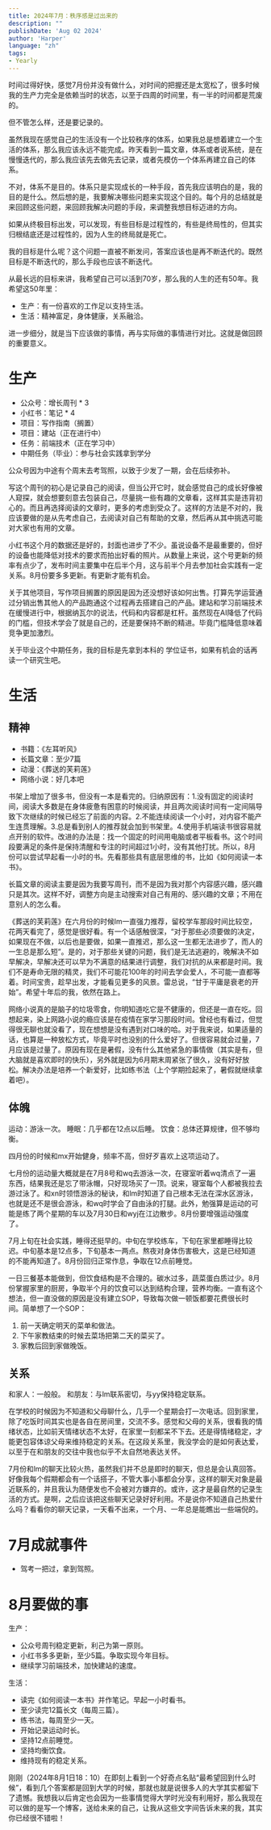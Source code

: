 ```yaml
---
title: 2024年7月：秩序感是过出来的
description: ""
publishDate: 'Aug 02 2024'
author: 'Harper'
language: "zh"
tags: 
- Yearly
---
```


<!--more-->

时间过得好快，感觉7月份并没有做什么，对时间的把握还是太宽松了，很多时候我的生产力完全是依赖当时的状态，以至于四周的时间里，有一半的时间都是荒废的。

但不管怎么样，还是要记录的。

虽然我现在感觉自己的生活没有一个比较秩序的体系，如果我总是想着建立一个生活的体系，那么我应该永远不能完成。昨天看到一篇文章，体系或者说系统，是在慢慢迭代的，那么我应该先去做先去记录，或者先模仿一个体系再建立自己的体系。

不对，体系不是目的。体系只是实现成长的一种手段，首先我应该明白的是，我的目的是什么。然后想的是，我要解决哪些问题来实现这个目的。每个月的总结就是来回顾这些问题，来回顾我解决问题的手段，来调整我想目标迈进的方向。

如果从终极目标出发，可以发现，有些目标是过程性的，有些是终局性的，但其实归根结底还是过程性的，因为人生的终局就是死亡。

我的目标是什么呢？这个问题一直被不断发问，答案应该也是再不断迭代的。既然目标是不断迭代的，那么手段也应该不断迭代。

从最长远的目标来讲，我希望自己可以活到70岁，那么我的人生的还有50年。我希望这50年里：
- 生产：有一份喜欢的工作足以支持生活。
- 生活：精神富足，身体健康，关系融洽。

进一步细分，就是当下应该做的事情，再与实际做的事情进行对比。这就是做回顾的重要意义。

# 生产

- 公众号：增长周刊 * 3
- 小红书：笔记 * 4
- 项目：写作指南（搁置）
- 项目：建站（正在进行中）
- 任务：前端技术（正在学习中）
- 中期任务（毕业）：参与社会实践拿到学分

公众号因为中途有个周末去考驾照，以致于少发了一期，会在后续弥补。

写这个周刊的初心是记录自己的阅读，但当公开它时，就会感觉自己的成长好像被人窥探，就会想要刻意去包装自己，尽量挑一些有趣的文章看，这样其实是违背初心的。而且再选择阅读的文章时，更多的考虑到受众了。这样的方法是不对的，我应该要做的是从先考虑自己，去阅读对自己有帮助的文章，然后再从其中挑选可能对大家也有用的文章。

小红书这个月的数据还是好的，封面也进步了不少。虽说设备不是最重要的，但好的设备也能降低对技术的要求而拍出好看的照片。从数量上来说，这个号更新的频率有点少了，发布时间主要集中在后半个月，这与前半个月去参加社会实践有一定关系。8月份要多多更新。有更新才能有机会。

关于其他项目，写作项目搁置的原因是因为还没想好该如何出售。打算先学运营通过分销出售其他人的产品跑通这个过程再去搭建自己的产品。建站和学习前端技术在缓慢进行中，根据纳瓦尔的说法，代码和内容都是杠杆。虽然现在AI降低了代码的门槛，但技术学会了就是自己的，还是要保持不断的精进。毕竟门槛降低意味着竞争更加激烈。

关于毕业这个中期任务，我的目标是先拿到本科的 学位证书，如果有机会的话再读一个研究生吧。


# 生活

## 精神

- 书籍：《左耳听风》
- 长篇文章：至少7篇
- 动漫：《葬送的芙莉莲》
- 网络小说：好几本吧

书架上增加了很多书，但没有一本是看完的。归纳原因有：1.没有固定的阅读时间，阅读大多数是在身体疲惫有困意的时候阅读，并且两次阅读时间有一定间隔导致下次继续的时候已经忘了前面的内容。2.不能连续阅读一个小时，对内容不能产生连贯理解。3.总是看到别人的推荐就会加到书架里。4.使用手机端读书很容易就点开别的软件。改进的办法是：找一个固定的时间用电脑或者平板看书。这个时间段要满足的条件是保持清醒和专注的时间超过1小时，没有其他打扰。所以，8月份可以尝试早起看一小时的书。先看那些具有底层思维的书，比如《如何阅读一本书》。

长篇文章的阅读主要是因为我要写周刊，而不是因为我对那个内容感兴趣，感兴趣只是其次。这样不好，调整方向是主动搜索对自己有用的、感兴趣的文章；不用在意别人的怎么看。

《葬送的芙莉莲》在六月份的时候lm一直强力推荐，留校学车那段时间比较空，花两天看完了，感觉是很好看。有一个话感触很深，“对于那些必须要做的决定，如果现在不做，以后也是要做，如果一直推迟，那么这一生都无法进步了，而人的一生总是那么短”。是的，对于那些关键的问题，我们是无法逃避的，晚解决不如早解决，早解决还可以早为不满意的结果进行调整，我们对抗的从来都是时间。我们不是寿命无限的精灵，我们不可能花100年的时间去学会爱人，不可能一直都等着。时间宝贵，趁早出发，才能看见更多的风景。雷总说，“甘于平庸是衰老的开始”。希望十年后的我，依然在路上。

网络小说真的是脑子的垃圾零食，你明知道吃它是不健康的，但还是一直在吃。回想起来，染上网路小说的瘾应该是在疫情在家学习那段时间。曾经也有看过，但觉得很无聊也就没看了，现在想想是没有遇到对口味的哈。对于我来说，如果适量的话，也算是一种放松方式，毕竟平时也没别的什么爱好了。但很容易就会过量，7月应该是过量了。原因有现在是暑假，没有什么其他紧急的事情做（其实是有，但大脑就是喜欢即时的快乐），另外就是因为6月期末周紧张了很久，没有好好放松。解决办法是培养一个新爱好，比如练书法（上个学期捡起来了，暑假就继续拿着吧）。 
## 体魄

运动：游泳一次。
睡眠：几乎都在12点以后睡。
饮食：总体还算规律，但不够均衡。

四月份的时候和mx开始健身，频率不高，但好歹喜欢上这项运动了。

七月份的运动量大概就是在7月8号和wq去游泳一次，在寝室听着wq清点了一遍东西，结果我还是忘了带泳帽，只好现场买了一顶。说来，寝室每个人都被我拉去游过泳了。和xn时领悟游泳的秘诀，和lm时知道了自己根本无法在深水区游泳，也就是还不是很会游泳，和wq时学会了自由泳的打腿。此外，勉强算是运动的可能是练了两个星期的车以及7月30日和wyj在江边散步。8月份要增强运动强度了。

7月上旬在社会实践，睡得还挺早的。中旬在学校练车，下旬在家里都睡得比较迟。中旬基本是12点多，下旬基本一两点。熬夜对身体伤害极大，这是已经知道的不能再知道了。8月份回归正常作息，争取在12点前睡觉。

一日三餐基本能做到，但饮食结构是不合理的。碳水过多，蔬菜蛋白质过少。8月份掌握家里的厨房，争取半个月的饮食可以达到结构合理，营养均衡。一直有这个想法，但一直没做的原因是没有建立SOP，导致每次做一顿饭都要花费很长时间。简单想了一个SOP：
1. 前一天确定明天的菜单和做法。
2. 下午家教结束的时候去菜场把第二天的菜买了。
3. 家教后回到家做晚饭。

## 关系

和家人：一般般。
和朋友：与lm联系密切，与yy保持稳定联系。

在学校的时候因为不知道和父母聊什么，几乎一个星期会打一次电话。回到家里，除了吃饭时间其实也是各自在房间里，交流不多。感觉和父母的关系，很看我的情绪状态，比如前天情绪状态不太好，在家里一刻都呆不下去。还是得情绪稳定，才能更包容体谅父母来维持稳定的关系。在这段关系里，我没学会的是如何表达爱，以至于在和朋友的交往中我也似乎不太自然地表达关怀。

7月份和lm的聊天比较火热，虽然我们并不总是即时的聊天，但总是会认真回答。好像我每个假期都会有一个话搭子，不管大事小事都会分享，这样的聊天对象是最近联系的，并且我认为随便发也不会被对方嫌弃的。或许，这才是最自然的记录生活的方式。是啊，之后应该把这些聊天记录好好利用。不是说你不知道自己热爱什么吗？看看你的聊天记录，一天看不出来，一个月、一年总是能瞧出一些端倪的。

# 7月成就事件

- 驾考一把过，拿到驾照。

# 8月要做的事

生产：
- 公众号周刊稳定更新，利己为第一原则。
- 小红书多多更新，至少5篇。争取实现今年目标。
- 继续学习前端技术，加快建站的速度。

生活：
- 读完《如何阅读一本书》并作笔记。早起一小时看书。
- 至少读完12篇长文（每周三篇）。
- 练书法，每周至少一天。
- 开始记录运动时长。
- 坚持12点前睡觉。
- 坚持均衡饮食。
- 维持现有的稳定关系。


刚刚（2024年8月1日18：10）在即刻上看到一个好奇点名贴“最希望回到什么时候”，看到几个答案都是回到大学的时候，那就也就是说很多人的大学其实都留下了遗憾。我想我以后肯定也会因为一些事情觉得大学时光没有利用好，那么我现在可以做的是写一个博客，送给未来的自己，让我从这些文字间告诉未来的我，其实你已经很不错啦！
